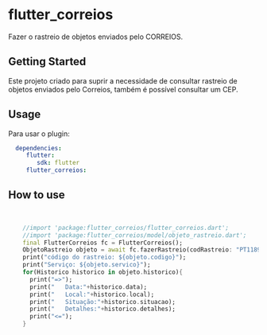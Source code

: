 # flutter_correios

Fazer o rastreio de objetos enviados pelo CORREIOS.

## Getting Started

Este projeto criado para suprir a necessidade de consultar rastreio de objetos
enviados pelo Correios, também é possível consultar um CEP.


## Usage

Para usar o plugin:
```yaml
  dependencies:
     flutter:
        sdk: flutter
     flutter_correios:
```     




## How to use

```dart
   

    //import 'package:flutter_correios/flutter_correios.dart';
    //import 'package:flutter_correios/model/objeto_rastreio.dart';
    final FlutterCorreios fc = FlutterCorreios();
    ObjetoRastreio objeto = await fc.fazerRastreio(codRastreio: "PT118988786BR");
    print("código do rastreio: ${objeto.codigo}");
    print("Serviço: ${objeto.servico}");
    for(Historico historico in objeto.historico){
      print("=>");
      print("   Data:"+historico.data);
      print("   Local:"+historico.local);
      print("   Situação:"+historico.situacao);
      print("   Detalhes:"+historico.detalhes);
      print("<=");
    }
    
```
